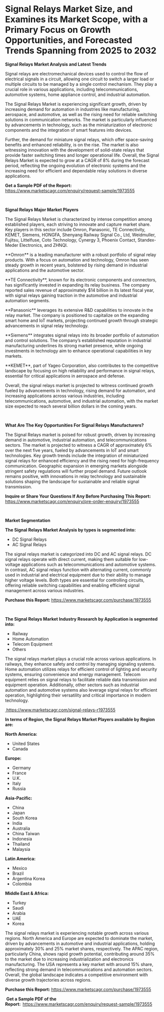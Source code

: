 <p><h1>Signal Relays Market Size, and Examines its Market Scope, with a Primary Focus on Growth Opportunities, and Forecasted Trends Spanning from 2025 to 2032</h1></p><p><strong>Signal Relays Market Analysis and Latest Trends</strong></p>
<p><p>Signal relays are electromechanical devices used to control the flow of electrical signals in a circuit, allowing one circuit to switch a larger load or multiple circuits to be managed by a single control mechanism. They play a crucial role in various applications, including telecommunications, automotive systems, home appliance control, and industrial automation. </p><p>The Signal Relays Market is experiencing significant growth, driven by increasing demand for automation in industries like manufacturing, aerospace, and automotive, as well as the rising need for reliable switching solutions in communication networks. The market is particularly influenced by advancements in technology, such as the miniaturization of electronic components and the integration of smart features into devices. </p><p>Further, the demand for miniature signal relays, which offer space-saving benefits and enhanced reliability, is on the rise. The market is also witnessing innovation with the development of solid-state relays that provide faster switching times and longer operational life. Overall, the Signal Relays Market is expected to grow at a CAGR of 8% during the forecast period, reflecting the ongoing evolution of electronic systems and the increasing need for efficient and dependable relay solutions in diverse applications.</p></p>
<p><strong>Get a Sample PDF of the Report:&nbsp;</strong> <a href="https://www.marketscagr.com/enquiry/request-sample/1973555?utm_campaign=3012&utm_medium=2&utm_source=Github&utm_content=ia&utm_term=15042025&utm_id=signal-relays">https://www.marketscagr.com/enquiry/request-sample/1973555</a></p>
<p>&nbsp;</p>
<p><strong>Signal Relays Major Market Players</strong></p>
<p><p>The Signal Relays Market is characterized by intense competition among established players, each striving to innovate and capture market share. Key players in this sector include Omron, Panasonic, TE Connectivity, KEMET, Siemens, HONGFA, Shenyang Railway Signal Co., Ltd, Weidmuller, Fujitsu, Littelfuse, Coto Technology, Cynergy 3, Phoenix Contact, Standex-Meder Electronics, and ZHNQI.</p><p>**Omron** is a leading manufacturer with a robust portfolio of signal relay products. With a focus on automation and technology, Omron has seen steady growth in recent years, bolstered by rising demand in industrial applications and the automotive sector.</p><p>**TE Connectivity**, known for its electronic components and connectors, has significantly invested in expanding its relay business. The company reported sales revenue of approximately $14 billion in its latest fiscal year, with signal relays gaining traction in the automotive and industrial automation segments.</p><p>**Panasonic** leverages its extensive R&D capabilities to innovate in the relay market. The company is positioned to capitalize on the expanding smart home and IoT markets, projecting continued growth through strategic advancements in signal relay technology.</p><p>**Siemens** integrates signal relays into its broader portfolio of automation and control solutions. The company’s established reputation in industrial manufacturing underlines its strong market presence, while ongoing investments in technology aim to enhance operational capabilities in key markets. </p><p>**KEMET**, part of Yageo Corporation, also contributes to the competitive landscape by focusing on high reliability and performance in signal relays, essential for critical applications in aerospace and defense.</p><p>Overall, the signal relays market is projected to witness continued growth fueled by advancements in technology, rising demand for automation, and increasing applications across various industries, including telecommunications, automotive, and industrial automation, with the market size expected to reach several billion dollars in the coming years.</p></p>
<p>&nbsp;</p>
<p><strong>What Are The Key Opportunities For Signal Relays Manufacturers?</strong></p>
<p><p>The Signal Relays market is poised for robust growth, driven by increasing demand in automotive, industrial automation, and telecommunications sectors. The market is projected to witness a CAGR of approximately 6% over the next five years, fueled by advancements in IoT and smart technologies. Key growth trends include the integration of miniaturized signal relays for enhanced efficiency and the rising need for high-frequency communication. Geographic expansion in emerging markets alongside stringent safety regulations will further propel demand. Future outlook remains positive, with innovations in relay technology and sustainable solutions shaping the landscape for sustainable and reliable signal transmission.</p></p>
<p><strong>Inquire or Share Your Questions If Any Before Purchasing This Report:</strong> <a href="https://www.marketscagr.com/enquiry/pre-order-enquiry/1973555?utm_campaign=3012&utm_medium=2&utm_source=Github&utm_content=ia&utm_term=15042025&utm_id=signal-relays">https://www.marketscagr.com/enquiry/pre-order-enquiry/1973555</a></p>
<p>&nbsp;</p>
<p><strong>Market Segmentation</strong></p>
<p><strong>The Signal Relays Market Analysis by types is segmented into:</strong></p>
<p><ul><li>DC Signal Relays</li><li>AC Signal Relays</li></ul></p>
<p><p>The signal relays market is categorized into DC and AC signal relays. DC signal relays operate with direct current, making them suitable for low-voltage applications such as telecommunications and automotive systems. In contrast, AC signal relays function with alternating current, commonly used in industrial and electrical equipment due to their ability to manage higher voltage levels. Both types are essential for controlling circuits, offering reliable switching capabilities and enabling efficient signal management across various industries.</p></p>
<p><strong>Purchase this Report:&nbsp;</strong><a href="https://www.marketscagr.com/purchase/1973555?utm_campaign=3012&utm_medium=2&utm_source=Github&utm_content=ia&utm_term=15042025&utm_id=signal-relays">https://www.marketscagr.com/purchase/1973555</a></p>
<p>&nbsp;</p>
<p><strong>The Signal Relays Market Industry Research by Application is segmented into:</strong></p>
<p><ul><li>Railway</li><li>Home Automation</li><li>Telecom Equipment</li><li>Others</li></ul></p>
<p><p>The signal relays market plays a crucial role across various applications. In railways, they enhance safety and control by managing signaling systems. Home automation utilizes relays for efficient control of lighting and security systems, ensuring convenience and energy management. Telecom equipment relies on signal relays to facilitate reliable data transmission and equipment operation. Additionally, other sectors such as industrial automation and automotive systems also leverage signal relays for efficient operation, highlighting their versatility and critical importance in modern technology.</p></p>
<p><a href="https://www.marketscagr.com/signal-relays-r1973555?utm_campaign=3012&utm_medium=2&utm_source=Github&utm_content=ia&utm_term=15042025&utm_id=signal-relays">&nbsp;https://www.marketscagr.com/signal-relays-r1973555</a></p>
<p><strong>In terms of Region, the Signal Relays Market Players available by Region are:</strong></p>
<p>
    <p> <strong> North America: </strong>
        <ul>
            <li>United States</li>
            <li>Canada</li>
        </ul>
        </p> 
    <p> <strong> Europe: </strong>
        <ul>
            <li>Germany</li>
            <li>France</li>
            <li>U.K.</li>
            <li>Italy</li>
            <li>Russia</li>
        </ul>
        </p> 
    <p> <strong> Asia-Pacific: </strong>
        <ul>
            <li>China</li>
            <li>Japan</li>
            <li>South Korea</li>
            <li>India</li>
            <li>Australia</li>
            <li>China Taiwan</li>
            <li>Indonesia</li>
            <li>Thailand</li>
            <li>Malaysia</li>
        </ul>
        </p> 
    <p> <strong> Latin America: </strong>
        <ul>
            <li>Mexico</li>
            <li>Brazil</li>
            <li>Argentina Korea</li>
            <li>Colombia</li>
        </ul>
        </p> 
    <p> <strong> Middle East & Africa: </strong>
        <ul>
            <li>Turkey</li>
            <li>Saudi</li>
            <li>Arabia</li>
            <li>UAE</li>
            <li>Korea</li>
        </ul>
    </p>
    </p>
<p><p>The signal relays market is experiencing notable growth across various regions. North America and Europe are expected to dominate the market, driven by advancements in automotive and industrial applications, holding approximately 30% and 25% market shares, respectively. The APAC region, particularly China, shows rapid growth potential, contributing around 35% to the market due to increasing industrialization and electronics manufacturing. The USA represents a key market with around 15% share, reflecting strong demand in telecommunications and automation sectors. Overall, the global landscape indicates a competitive environment with diverse growth trajectories across regions.</p></p>
<p><strong>Purchase this Report: </strong><a href="https://www.marketscagr.com/purchase/1973555?utm_campaign=3012&utm_medium=2&utm_source=Github&utm_content=ia&utm_term=15042025&utm_id=signal-relays">https://www.marketscagr.com/purchase/1973555</a></p>
<p>&nbsp;<strong>Get a Sample PDF of the Report:&nbsp;&nbsp;</strong><a href="https://www.marketscagr.com/enquiry/request-sample/1973555?utm_campaign=3012&utm_medium=2&utm_source=Github&utm_content=ia&utm_term=15042025&utm_id=signal-relays">https://www.marketscagr.com/enquiry/request-sample/1973555</a></p>
<p><strong></strong></p>
<p><p></p><p></p><p></p></p>